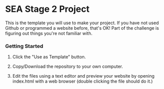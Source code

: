 # SEA Stage 2 Project

This is the template you will use to make your project. If you have not used Github or programmed a website before, that's OK! Part of the challenge is figuring out things you're not familiar with.

### Getting Started

1. Click the "Use as Template" button.

2. Copy/Download the repository to your own computer.

3. Edit the files using a text editor and preview your website by opening index.html with a web browser (double clicking the file should do it.)
